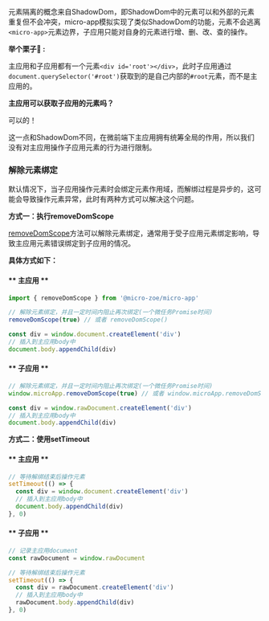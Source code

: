元素隔离的概念来自ShadowDom，即ShadowDom中的元素可以和外部的元素重复但不会冲突，micro-app模拟实现了类似ShadowDom的功能，元素不会逃离`<micro-app>`元素边界，子应用只能对自身的元素进行增、删、改、查的操作。

**举个栗子🌰 :**

主应用和子应用都有一个元素`<div id='root'></div>`，此时子应用通过`document.querySelector('#root')`获取到的是自己内部的`#root`元素，而不是主应用的。

**主应用可以获取子应用的元素吗？**

可以的！

这一点和ShadowDom不同，在微前端下主应用拥有统筹全局的作用，所以我们没有对主应用操作子应用元素的行为进行限制。

### 解除元素绑定
默认情况下，当子应用操作元素时会绑定元素作用域，而解绑过程是异步的，这可能会导致操作元素异常，此时有两种方式可以解决这个问题。

**方式一：执行removeDomScope**

[removeDomScope](/zh-cn/api?id=removedomscope)方法可以解除元素绑定，通常用于受子应用元素绑定影响，导致主应用元素错误绑定到子应用的情况。

**具体方式如下：**
<!-- tabs:start -->
#### ** 主应用 **
```js
import { removeDomScope } from '@micro-zoe/micro-app'

// 解除元素绑定，并且一定时间内阻止再次绑定(一个微任务Promise时间)
removeDomScope(true) // 或者 removeDomScope()

const div = window.document.createElement('div')
// 插入到主应用body中
document.body.appendChild(div) 
```

#### ** 子应用 **
```js
// 解除元素绑定，并且一定时间内阻止再次绑定(一个微任务Promise时间)
window.microApp.removeDomScope(true) // 或者 window.microApp.removeDomScope()

const div = window.rawDocument.createElement('div')
// 插入到主应用body中
document.body.appendChild(div) 
```
<!-- tabs:end -->


**方式二：使用setTimeout**
<!-- tabs:start -->
#### ** 主应用 **
```js
// 等待解绑结束后操作元素
setTimeout(() => {
  const div = window.document.createElement('div')
  // 插入到主应用body中
  document.body.appendChild(div) 
}, 0)
```

#### ** 子应用 **
```js
// 记录主应用document
const rawDocument = window.rawDocument

// 等待解绑结束后操作元素
setTimeout(() => {
  const div = rawDocument.createElement('div')
  // 插入到主应用body中
  rawDocument.body.appendChild(div) 
}, 0)
```
<!-- tabs:end -->
